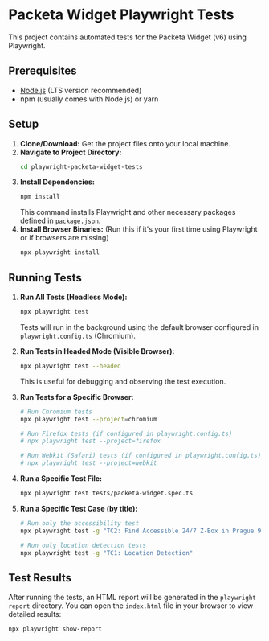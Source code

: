 # Packeta Widget Playwright Tests

This project contains automated tests for the Packeta Widget (v6) using Playwright.

## Prerequisites

*   [Node.js](https://nodejs.org/) (LTS version recommended)
*   npm (usually comes with Node.js) or yarn

## Setup

1.  **Clone/Download:** Get the project files onto your local machine.
2.  **Navigate to Project Directory:**
    ```bash
    cd playwright-packeta-widget-tests
    ```
3.  **Install Dependencies:**
    ```bash
    npm install
    ```
    This command installs Playwright and other necessary packages defined in `package.json`.
4.  **Install Browser Binaries:** (Run this if it's your first time using Playwright or if browsers are missing)
    ```bash
    npx playwright install
    ```

## Running Tests

1.  **Run All Tests (Headless Mode):**
    ```bash
    npx playwright test
    ```
    Tests will run in the background using the default browser configured in `playwright.config.ts` (Chromium).

2.  **Run Tests in Headed Mode (Visible Browser):**
    ```bash
    npx playwright test --headed
    ```
    This is useful for debugging and observing the test execution.

3.  **Run Tests for a Specific Browser:**
    ```bash
    # Run Chromium tests
    npx playwright test --project=chromium

    # Run Firefox tests (if configured in playwright.config.ts)
    # npx playwright test --project=firefox

    # Run Webkit (Safari) tests (if configured in playwright.config.ts)
    # npx playwright test --project=webkit
    ```

4.  **Run a Specific Test File:**
    ```bash
    npx playwright test tests/packeta-widget.spec.ts
    ```

5.  **Run a Specific Test Case (by title):**
    ```bash
    # Run only the accessibility test
    npx playwright test -g "TC2: Find Accessible 24/7 Z-Box in Prague 9"

    # Run only location detection tests
    npx playwright test -g "TC1: Location Detection"
    ```

## Test Results

After running the tests, an HTML report will be generated in the `playwright-report` directory. You can open the `index.html` file in your browser to view detailed results:

```bash
npx playwright show-report
